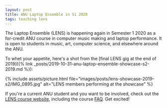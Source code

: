 ```yaml
---
layout: post
title: ANU Laptop Ensemble in S1 2020
tags: teaching lens
---
```


The Laptop Ensemble (LENS) is happening again in Semester 1 2020 as a for-credit
ANU course in computer music making and laptop performance. It is open to
students in music, art, computer science, and elsewhere around the ANU.

To whet your appetite, here's a shot from the [final LENS gig at the end of
2019]({% link
_posts/2019-10-31-anu-laptop-ensemble-showcase-s2-2019.md %}):

{% include assets/picture.html file="images/posts/lens-showcase-2019-s2/IMG_0895.jpg" alt="LENS members performing at the showcase" %}

If you're a current ANU student and you want to be involved, check out the [LENS
course website](https://cs.anu.edu.au/code-creativity-culture/lens/), including
the course [FAQ](https://cs.anu.edu.au/code-creativity-culture/lens/#faq). Get
excited!
